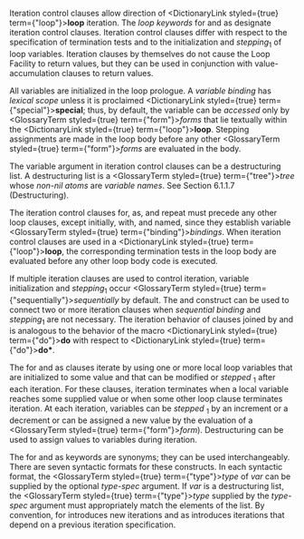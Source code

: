  



Iteration control clauses allow direction of <DictionaryLink styled={true} term={"loop"}><b>loop</b></DictionaryLink> iteration. The *loop keywords* for and as designate iteration control clauses. Iteration control clauses differ with respect to the specification of termination tests and to the initialization and *stepping*<sub>1</sub> of loop variables. Iteration clauses by themselves do not cause the Loop Facility to return values, but they can be used in conjunction with value-accumulation clauses to return values. 



All variables are initialized in the loop prologue. A *variable binding* has *lexical scope* unless it is proclaimed <DictionaryLink styled={true} term={"special"}><b>special</b></DictionaryLink>; thus, by default, the variable can be *accessed* only by <GlossaryTerm styled={true} term={"form"}><i>forms</i></GlossaryTerm> that lie textually within the <DictionaryLink styled={true} term={"loop"}><b>loop</b></DictionaryLink>. Stepping assignments are made in the loop body before any other <GlossaryTerm styled={true} term={"form"}><i>forms</i></GlossaryTerm> are evaluated in the body. 



The variable argument in iteration control clauses can be a destructuring list. A destructuring list is a <GlossaryTerm styled={true} term={"tree"}><i>tree</i></GlossaryTerm> whose *non-nil atoms* are *variable names*. See Section 6.1.1.7 (Destructuring). 



The iteration control clauses for, as, and repeat must precede any other loop clauses, except initially, with, and named, since they establish variable <GlossaryTerm styled={true} term={"binding"}><i>bindings</i></GlossaryTerm>. When iteration control clauses are used in a <DictionaryLink styled={true} term={"loop"}><b>loop</b></DictionaryLink>, the corresponding termination tests in the loop body are evaluated before any other loop body code is executed. 



If multiple iteration clauses are used to control iteration, variable initialization and *stepping*<sub>1</sub> occur <GlossaryTerm styled={true} term={"sequentially"}><i>sequentially</i></GlossaryTerm> by default. The and construct can be used to connect two or more iteration clauses when *sequential binding* and *stepping*<sub>1</sub> are not necessary. The iteration behavior of clauses joined by and is analogous to the behavior of the macro <DictionaryLink styled={true} term={"do"}><b>do</b></DictionaryLink> with respect to <DictionaryLink styled={true} term={"do"}><b>do\*</b></DictionaryLink>. 







 



 



The for and as clauses iterate by using one or more local loop variables that are initialized to some value and that can be modified or *stepped* <sub>1</sub> after each iteration. For these clauses, iteration terminates when a local variable reaches some supplied value or when some other loop clause terminates iteration. At each iteration, variables can be *stepped* <sub>1</sub> by an increment or a decrement or can be assigned a new value by the evaluation of a <GlossaryTerm styled={true} term={"form"}><i>form</i></GlossaryTerm>). Destructuring can be used to assign values to variables during iteration. 



The for and as keywords are synonyms; they can be used interchangeably. There are seven syntactic formats for these constructs. In each syntactic format, the <GlossaryTerm styled={true} term={"type"}><i>type</i></GlossaryTerm> of *var* can be supplied by the optional *type-spec* argument. If *var* is a destructuring list, the <GlossaryTerm styled={true} term={"type"}><i>type</i></GlossaryTerm> supplied by the *type-spec* argument must appropriately match the elements of the list. By convention, for introduces new iterations and as introduces iterations that depend on a previous iteration specification. 



